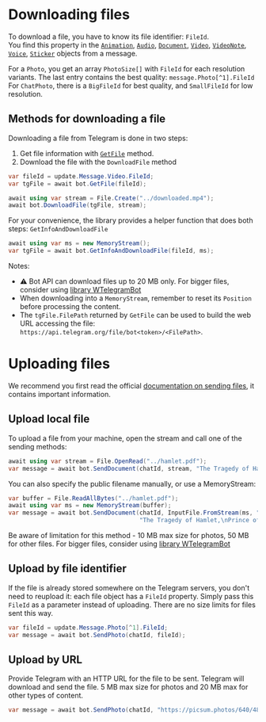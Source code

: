 ﻿# Downloading files

To download a file, you have to know its file identifier: `FileId`.  
You find this property in the [`Animation`], [`Audio`], [`Document`], [`Video`], [`VideoNote`], [`Voice`], [`Sticker`] objects from a message.

For a `Photo`, you get an array `PhotoSize[]` with `FileId` for each resolution variants.
The last entry contains the best quality: `message.Photo[^1].FileId`  
For `ChatPhoto`, there is a `BigFileId` for best quality, and `SmallFileId` for low resolution.  

## Methods for downloading a file

Downloading a file from Telegram is done in two steps:
1. Get file information with [`GetFile`] method.
2. Download the file with the `DownloadFile` method

```csharp
var fileId = update.Message.Video.FileId;
var tgFile = await bot.GetFile(fileId);

await using var stream = File.Create("../downloaded.mp4");
await bot.DownloadFile(tgFile, stream);
```

For your convenience, the library provides a helper function that does both steps: `GetInfoAndDownloadFile`

```csharp
await using var ms = new MemoryStream();
var tgFile = await bot.GetInfoAndDownloadFile(fileId, ms);
```

Notes:
- ⚠️ Bot API can download files up to 20 MB only. For bigger files, consider using [library WTelegramBot](https://www.nuget.org/packages/WTelegramBot#readme-body-tab)
- When downloading into a `MemoryStream`, remember to reset its `Position` before processing the content.
- The `tgFile.FilePath` returned by `GetFile` can be used to build the web URL accessing the file: `https://api.telegram.org/file/bot<token>/<FilePath>`.

# Uploading files

We recommend you first read the official [documentation on sending files](https://core.telegram.org/bots/api#sending-files), it contains important information.

## Upload local file

To upload a file from your machine, open the stream and call one of the sending methods:

```csharp
await using var stream = File.OpenRead("../hamlet.pdf");
var message = await bot.SendDocument(chatId, stream, "The Tragedy of Hamlet,\nPrince of Denmark");
```

You can also specify the public filename manually, or use a MemoryStream:
```csharp
var buffer = File.ReadAllBytes("../hamlet.pdf");
await using var ms = new MemoryStream(buffer);
var message = await bot.SendDocument(chatId, InputFile.FromStream(ms, "Tragedy.pdf"),
                                     "The Tragedy of Hamlet,\nPrince of Denmark");
```

Be aware of limitation for this method - 10 MB max size for photos, 50 MB for other files. For bigger files, consider using [library WTelegramBot](https://www.nuget.org/packages/WTelegramBot#readme-body-tab)

## Upload by file identifier

If the file is already stored somewhere on the Telegram servers, you don't need to reupload it: each file object has a `FileId` property. Simply pass this `FileId` as a parameter instead of uploading. There are no size limits for files sent this way.

```csharp
var fileId = update.Message.Photo[^1].FileId;
var message = await bot.SendPhoto(chatId, fileId);
```

## Upload by URL

Provide Telegram with an HTTP URL for the file to be sent. Telegram will download and send the file. 5 MB max size for photos and 20 MB max for other types of content.

```csharp
var message = await bot.SendPhoto(chatId, "https://picsum.photos/640/480.jpg");
```


[`GetFile`]: https://core.telegram.org/bots/api#getfile
[`PhotoSize`]: https://core.telegram.org/bots/api#photosize
[`Animation`]: https://core.telegram.org/bots/api#animation
[`Audio`]: https://core.telegram.org/bots/api#audio
[`Document`]: https://core.telegram.org/bots/api#document
[`Video`]: https://core.telegram.org/bots/api#video
[`VideoNote`]: https://core.telegram.org/bots/api#videonote
[`Voice`]: https://core.telegram.org/bots/api#voice
[`Sticker`]: https://core.telegram.org/bots/api#sticker
[`File`]: https://core.telegram.org/bots/api#file
